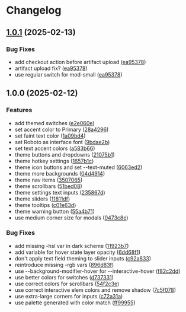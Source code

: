 # Changelog

## [1.0.1](https://github.com/HarmfulBreeze/obsidian-material-3-theme/compare/v1.0.0...v1.0.1) (2025-02-13)


### Bug Fixes

* add checkout action before artifact upload ([ea95378](https://github.com/HarmfulBreeze/obsidian-material-3-theme/commit/ea95378d0342e723953ef31b829dda4f766c3344))
* artifact upload fix? ([ea95378](https://github.com/HarmfulBreeze/obsidian-material-3-theme/commit/ea95378d0342e723953ef31b829dda4f766c3344))
* use regular switch for mod-small ([ea95378](https://github.com/HarmfulBreeze/obsidian-material-3-theme/commit/ea95378d0342e723953ef31b829dda4f766c3344))

## 1.0.0 (2025-02-12)


### Features

* add themed switches ([e2e060e](https://github.com/HarmfulBreeze/obsidian-material-3-theme/commit/e2e060eb0f0c03701e7a1fc14c9c32ff6937165d))
* set accent color to Primary ([28a4296](https://github.com/HarmfulBreeze/obsidian-material-3-theme/commit/28a42963fd5c3dd961edcb1ecb10e1a1836dd2a3))
* set faint text color ([1a09bd4](https://github.com/HarmfulBreeze/obsidian-material-3-theme/commit/1a09bd4937665745fa0ca7ffd5c59b063c51b8a5))
* set Roboto as interface font ([9bdae2b](https://github.com/HarmfulBreeze/obsidian-material-3-theme/commit/9bdae2b23cc2cc0ac0eb855d9505145ad5b4ce07))
* set text accent colors ([a583b66](https://github.com/HarmfulBreeze/obsidian-material-3-theme/commit/a583b6647ba49552b40c233f4708a3f665a02c46))
* theme buttons and dropdowns ([21075b1](https://github.com/HarmfulBreeze/obsidian-material-3-theme/commit/21075b1b5ca86e96041e074af92ed9787a9af980))
* theme hotkey settings ([1657b1c](https://github.com/HarmfulBreeze/obsidian-material-3-theme/commit/1657b1c1df4754bf12e23f041947fbc7dfb27e6a))
* theme icon buttons and set --text-muted ([6063ed2](https://github.com/HarmfulBreeze/obsidian-material-3-theme/commit/6063ed20e93d137afa260a3e762b29c70810d99e))
* theme more backgrounds ([04d4914](https://github.com/HarmfulBreeze/obsidian-material-3-theme/commit/04d491478c1c8c3736737e21a91fc34166f6985b))
* theme nav items ([3507065](https://github.com/HarmfulBreeze/obsidian-material-3-theme/commit/3507065b755848436395202f6196fa22a14c4a7a))
* theme scrollbars ([51bed08](https://github.com/HarmfulBreeze/obsidian-material-3-theme/commit/51bed08c1acd7d24ce5d748c110815db7075d4b1))
* theme settings text inputs ([235867d](https://github.com/HarmfulBreeze/obsidian-material-3-theme/commit/235867d536ff863d27530f5e1984115bfeda50c8))
* theme sliders ([11811df](https://github.com/HarmfulBreeze/obsidian-material-3-theme/commit/11811dfc3538ba8b66eef68709cb55c682e030d9))
* theme tooltips ([c01e63d](https://github.com/HarmfulBreeze/obsidian-material-3-theme/commit/c01e63d91dfb6e178c0a45671bf46c067c6593b1))
* theme warning button ([55a4b71](https://github.com/HarmfulBreeze/obsidian-material-3-theme/commit/55a4b711fb89f96a14d70876544c07ac56922a94))
* use medium corner size for modals ([0473c8e](https://github.com/HarmfulBreeze/obsidian-material-3-theme/commit/0473c8ed23adce27480011912d8cbec22c997024))


### Bug Fixes

* add missing -hsl var in dark scheme ([11923b7](https://github.com/HarmfulBreeze/obsidian-material-3-theme/commit/11923b7037658a029409d807a69535ea6ae15df8))
* add variable for hover state layer opacity ([6dd68f1](https://github.com/HarmfulBreeze/obsidian-material-3-theme/commit/6dd68f1fb6d44d3b5b89620298ba057478f3cb45))
* don't apply text field theming to slider inputs ([c92a833](https://github.com/HarmfulBreeze/obsidian-material-3-theme/commit/c92a8336e0e4b8a5c19672a7ca8e29da253db797))
* reintroduce missing -rgb vars ([896d83f](https://github.com/HarmfulBreeze/obsidian-material-3-theme/commit/896d83f6295e177293396ff8385f860699fdf21f))
* use --background-modifier-hover for --interactive-hover ([f82c2dd](https://github.com/HarmfulBreeze/obsidian-material-3-theme/commit/f82c2dd44531ae29c9475098daf9288ffe7e21e8))
* use better colors for switches ([d737331](https://github.com/HarmfulBreeze/obsidian-material-3-theme/commit/d73733101aee34074ad23654cbee20a0fdc1c931))
* use correct colors for scrollbars ([54f2c3e](https://github.com/HarmfulBreeze/obsidian-material-3-theme/commit/54f2c3e1a2c6153d1351488a8bc56871e87f5a4f))
* use correct interactive elem colors and remove shadow ([7c5f078](https://github.com/HarmfulBreeze/obsidian-material-3-theme/commit/7c5f07806ef9887041c296cf88c3272125bba56e))
* use extra-large corners for inputs ([c72a31a](https://github.com/HarmfulBreeze/obsidian-material-3-theme/commit/c72a31a95395c84e488de3bb982b4f18c275b415))
* use palette generated with color match ([ff99955](https://github.com/HarmfulBreeze/obsidian-material-3-theme/commit/ff999556971e086813a8f9d4e5650c3b57376725))
